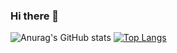 ### Hi there 👋


![Anurag's GitHub stats](https://github-readme-stats.vercel.app/api?username=migzao01&show_icons=true&theme=radical)  [![Top Langs](https://github-readme-stats.vercel.app/api/top-langs/?username=migzao01&layout=compact)](https://github.com/migzao01/github-readme-stats)


